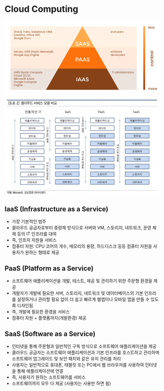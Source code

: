 # Cloud Computing
![img1](./iaas-paas-saas-1.png)
![img2](./iaas-paas-saas-2.jpeg)

## IaaS (Infrastructure as a Service)
- 가장 기본적인 범주
- 클라우드 공급자로부터 종량제 방식으로 서버와 VM, 스토리지, 네트워크, 운영 체제 등의 IT 인프라를 대여
- 즉, 인프자 자원을 서비스
- 컴퓨터 자원: CPU 코어의 개수, 메모리의 용량, 하드디스크 등등 컴퓨터 자원을 사용자가 원하는 형태로 제공

## PaaS (Platform as a Service)
- 소프트웨어 애플리케이션을 개발, 테스트, 제공 및 관리하기 위한 주문형 환경을 제공
- 개발자가 개발에 필요한 서버, 스토리지, 네트워크 및 데이터베이스의 기본 인프라를 설정하거나 관리할 필요 없이 더 쉽고 빠르게 웹앱이나 모바일 앱을 만들 수 있도록 디자인됨
- 즉, 개발에 필요한 환경을 서비스
- 컴퓨터 자원 + 플랫폼까지(개발환경) 제공

## SaaS (Software as a Service)
- 인터넷을 통해 주문형과 일반적인 구독 방식으로 소프트웨어 애플리케이션을 제공
- 클라우드 공급자는 소프트웨어 애플리케이션과 기본 인프라를 호스트하고 관리하며 소프트웨어 업그레이드 및 보안 패치와 같은 유지 관리를 처리
- 사용자는 일반적으로 휴대폰, 태블릿 또는 PC에서 웹 브라우저를 사용하여 인터넷을 통해 애플리케이션에 연결
- 즉, 사용자가 원하는 소프트웨어를 서비스
- 소프트웨어까지 모두 다 제공 (사용자는 사용만 하면 됨)

